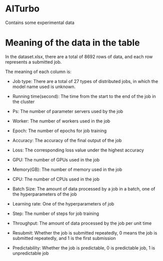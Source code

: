 # AITurbo
Contains some experimental data

# Meaning of the data in the table

In the dataset.xlsx, there are a total of 8692 rows of data, and each row represents a submitted job.

The meaning of each column is:

- Job type: There are a total of 27 types of distributed jobs, in which the model name used is unknown.

- Running time(second): The time from the start to the end of the job in the cluster

- Ps: The number of parameter servers used by the job

- Worker: The number of workers used in the job

- Epoch: The number of epochs for job training

- Accuracy: The accuracy of the final output of the job

- Loss: The corresponding loss value under the highest accuracy

- GPU: The number of GPUs used in the job

- Memory(GB): The number of memory used in the job 

- CPU: The number of CPUs used in the job 

- Batch Size: The amount of data processed by a job in a batch, one of the hyperparameters of the job

- Learning rate: One of the hyperparameters of job

- Step: The number of steps for job training

- Throughput: The amount of data processed by the job per unit time

- Resubmit: Whether the job is submitted repeatedly, 0 means the job is submitted repeatedly, and 1 is the first submission

- Predictability: Whether the job is predictable, 0 is predictable job, 1 is unpredictable job
